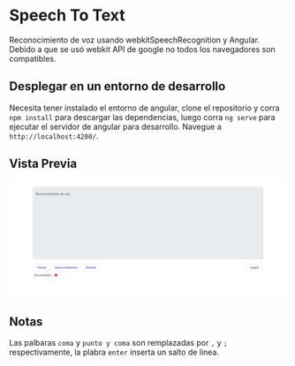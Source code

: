 # Speech To Text

Reconocimiento de voz usando webkitSpeechRecognition y Angular.
Debido a que se usó webkit API de google no todos los navegadores son compatibles.

## Desplegar en un entorno de desarrollo

Necesita tener instalado el entorno de angular, clone el repositorio y corra `npm install` para descargar las dependencias, luego corra `ng serve` para ejecutar el servidor de angular para desarrollo. Navegue a `http://localhost:4200/`.

## Vista Previa

![Screenshot](preview.png)

## Notas
Las palbaras `coma` y `punto y coma` son remplazadas por `,` y `;` respectivamente, la plabra `enter` inserta un salto de linea.
